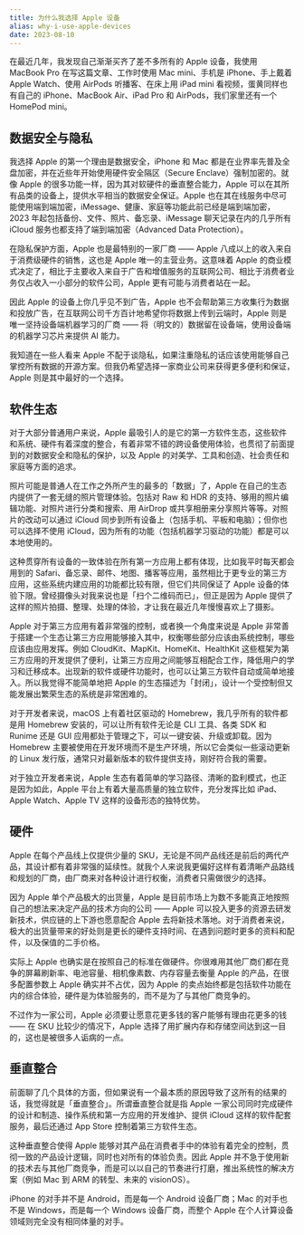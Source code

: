 ```yaml
---
title: 为什么我选择 Apple 设备
alias: why-i-use-apple-devices
date: 2023-08-10
---
```


在最近几年，我发现自己渐渐买齐了差不多所有的 Apple 设备，我使用 MacBook Pro 在写这篇文章、工作时使用 Mac mini、手机是 iPhone、手上戴着 Apple Watch、使用 AirPods 听播客、在床上用 iPad mini 看视频，蛋黄同样也有自己的 iPhone、MacBook Air、iPad Pro 和 AirPods，我们家里还有一个 HomePod mini。

## 数据安全与隐私
我选择 Apple 的第一个理由是数据安全，iPhone 和 Mac 都是在业界率先普及全盘加密，并在近些年开始使用硬件安全隔区（Secure Enclave）强制加密的。就像 Apple 的很多功能一样，因为其对软硬件的垂直整合能力，Apple 可以在其所有品类的设备上，提供水平相当的数据安全保证。Apple 也在其在线服务中尽可能使用端到端加密，iMessage、健康、家庭等功能此前已经是端到端加密，2023 年起包括备份、文件、照片、备忘录、iMessage 聊天记录在内的几乎所有 iCloud 服务也都支持了端到端加密（Advanced Data Protection）。

在隐私保护方面，Apple 也是最特别的一家厂商 —— Apple 八成以上的收入来自于消费级硬件的销售，这也是 Apple 唯一的主营业务。这意味着 Apple 的商业模式决定了，相比于主要收入来自于广告和增值服务的互联网公司、相比于消费者业务仅占收入一小部分的软件公司，Apple 更有可能与消费者站在一起。

因此 Apple 的设备上你几乎见不到广告，Apple 也不会帮助第三方收集行为数据和投放广告，在互联网公司千方百计地希望你将数据上传到云端时，Apple 则是唯一坚持设备端机器学习的厂商 —— 将（明文的）数据留在设备端，使用设备端的机器学习芯片来提供 AI 能力。

我知道在一些人看来 Apple 不配于谈隐私，如果注重隐私的话应该使用能够自己掌控所有数据的开源方案。但我仍希望选择一家商业公司来获得更多便利和保证，Apple 则是其中最好的一个选择。

## 软件生态
对于大部分普通用户来说，Apple 最吸引人的是它的第一方软件生态，这些软件和系统、硬件有着深度的整合，有着非常不错的跨设备使用体验，也贯彻了前面提到的对数据安全和隐私的保护，以及 Apple 的对美学、工具和创造、社会责任和家庭等方面的追求。

照片可能是普通人在工作之外所产生的最多的「数据」了，Apple 在自己的生态内提供了一套无缝的照片管理体验。包括对 Raw 和 HDR 的支持、够用的照片编辑功能、对照片进行分类和搜索、用 AirDrop 或共享相册来分享照片等等。对照片的改动可以通过 iCloud 同步到所有设备上（包括手机、平板和电脑）；但你也可以选择不使用 iCloud，因为所有的功能（包括机器学习驱动的功能）都是可以本地使用的。

这种贯穿所有设备的一致体验在所有第一方应用上都有体现，比如我平时每天都会用到的 Safari、备忘录、邮件、地图、播客等应用，虽然相比于更专业的第三方应用，这些系统内建应用的功能都比较有限，但它们共同保证了 Apple 设备的体验下限。曾经摄像头对我来说也是「扫个二维码而已」，但正是因为 Apple 提供了这样的照片拍摄、整理、处理的体验，才让我在最近几年慢慢喜欢上了摄影。

Apple 对于第三方应用有着非常强的控制，或者换一个角度来说是 Apple 非常善于搭建一个生态让第三方应用能够接入其中，权衡哪些部分应该由系统控制，哪些应该由应用发挥。例如 CloudKit、MapKit、HomeKit、HealthKit 这些框架为第三方应用的开发提供了便利，让第三方应用之间能够互相配合工作，降低用户的学习和迁移成本。出现新的软件或硬件功能时，也可以让第三方软件自动或简单地接入。所以我觉得不能简单地把 Apple 的生态描述为「封闭」，设计一个受控制但又能发展出繁荣生态的系统是非常困难的。

对于开发者来说，macOS 上有着社区驱动的 Homebrew，我几乎所有的软件都是用 Homebrew 安装的，可以让所有软件无论是 CLI 工具、各类 SDK 和 Runime 还是 GUI 应用都处于管理之下，可以一键安装、升级或卸载。因为 Homebrew 主要被使用在开发环境而不是生产环境，所以它会类似一些滚动更新的 Linux 发行版，通常只对最新版本的软件提供支持，刚好符合我的需要。

对于独立开发者来说，Apple 生态有着简单的学习路径、清晰的盈利模式，也正是因为如此，Apple 平台上有着大量高质量的独立软件，充分发挥比如 iPad、Apple Watch、Apple TV 这样的设备形态的独特优势。

## 硬件
Apple 在每个产品线上仅提供少量的 SKU，无论是不同产品线还是前后的两代产品，其设计都有着非常强的延续性。就我个人来说我更偏好这样有着清晰产品路线和规划的厂商，由厂商来对各种设计进行权衡，消费者只需做很少的选择。

因为 Apple 单个产品极大的出货量，Apple 是目前市场上为数不多能真正地按照自己的想法来决定产品的技术方向的公司 —— Apple 可以投入更多的资源去研发新技术，供应链的上下游也愿意配合 Apple 去将新技术落地。对于消费者来说，极大的出货量带来的好处则是更长的硬件支持时间、在遇到问题时更多的资料和配件，以及保值的二手价格。

实际上 Apple 也确实是在按照自己的标准在做硬件。你很难用其他厂商们都在竞争的屏幕刷新率、电池容量、相机像素数、内存容量去衡量 Apple 的产品，在很多配置参数上 Apple 确实并不占优，因为 Apple 的卖点始终都是包括软件功能在内的综合体验，硬件是为体验服务的，而不是为了与其他厂商竞争的。

不过作为一家公司，Apple 必须要让愿意花更多钱的客户能够有理由花更多的钱 —— 在 SKU 比较少的情况下，Apple 选择了用扩展内存和存储空间达到这一目的，这也是被很多人诟病的一点。

## 垂直整合
前面聊了几个具体的方面，但如果说有一个最本质的原因导致了这所有的结果的话，我觉得就是「垂直整合」。所谓垂直整合就是指 Apple 一家公司同时完成硬件的设计和制造、操作系统和第一方应用的开发维护、提供 iCloud 这样的软件配套服务，最后还通过 App Store 控制着第三方软件生态。

这种垂直整合使得 Apple 能够对其产品在消费者手中的体验有着完全的控制，贯彻一致的产品设计逻辑，同时也对所有的体验负责。因此 Apple 并不急于使用新的技术去与其他厂商竞争，而是可以以自己的节奏进行打磨，推出系统性的解决方案（例如 Mac 到 ARM 的转型、未来的 visionOS）。

iPhone 的对手并不是 Android，而是每一个 Android 设备厂商；Mac 的对手也不是 Windows，而是每一个 Windows 设备厂商，而整个 Apple 在个人计算设备领域则完全没有相同体量的对手。

